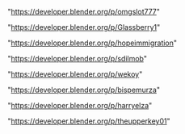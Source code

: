 "https://developer.blender.org/p/omgslot777"

"https://developer.blender.org/p/Glassberry1"

"https://developer.blender.org/p/hopeimmigration"

"https://developer.blender.org/p/sdilmob"

"https://developer.blender.org/p/wekoy"

"https://developer.blender.org/p/bispemurza"

"https://developer.blender.org/p/harryelza"

 
"https://developer.blender.org/p/theupperkey01"


 
